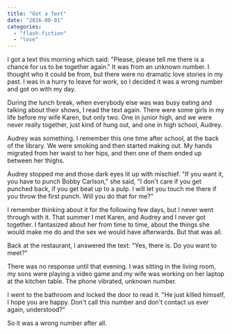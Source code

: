 ```yaml
---
title: "Got a Text"
date: "2016-08-01"
categories: 
  - "flash-fiction"
  - "love"
---
```


I got a text this morning which said: "Please, please tell me there is a chance for us to be together again." It was from an unknown number. I thought who it could be from, but there were no dramatic love stories in my past. I was in a hurry to leave for work, so I decided it was a wrong number and got on with my day.

During the lunch break, when everybody else was was busy eating and talking about their shows, I read the text again. There were some girls in my life before my wife Karen, but only two. One in junior high, and we were never really together, just kind of hung out, and one in high school, Audrey.

Audrey was something. I remember this one time after school, at the back of the library. We were smoking and then started making out. My hands migrated from her waist to her hips, and then one of them ended up between her thighs.

Audrey stopped me and those dark eyes lit up with mischief. "If you want it, you have to punch Bobby Carlson," she said, "I don't care if you get punched back, if you get beat up to a pulp. I will let you touch me there if you throw the first punch. Will you do that for me?"

I remember thinking about it for the following few days, but I never went through with it. That summer I met Karen, and Audrey and I never got together. I fantasized about her from time to time, about the things she would make me do and the sex we would have afterwards. But that was all.

Back at the restaurant, I answered the text: "Yes, there is. Do you want to meet?"

There was no response until that evening. I was sitting in the living room, my sons were playing a video game and my wife was working on her laptop at the kitchen table. The phone vibrated, unknown number.

I went to the bathroom and locked the door to read it. "He just killed himself, I hope you are happy. Don't call this number and don't contact us ever again, understood?"

So it was a wrong number after all.
